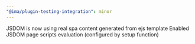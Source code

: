 ```yaml
---
"@ima/plugin-testing-integration": minor
---
```


JSDOM is now using real spa content generated from ejs template
Enabled JSDOM page scripts evaluation (configured by setup function)
